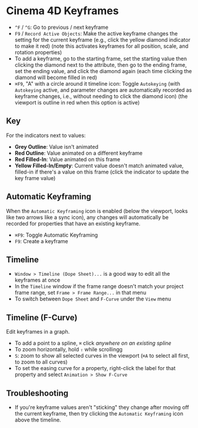 # Cinema 4D Keyframes

- `^F` / `^G`: Go to previous / next keyframe
- `F9` / `Record Active Objects`: Make the active keyframe changes the setting for the current keyframe (e.g., click the yellow diamond indicator to make it red) (note this activates keyframes for all position, scale, and rotation properties)
- To add a keyframe, go to the starting frame, set the starting value then clicking the diamond next to the attribute, then go to the ending frame, set the ending value, and click the diamond again (each time clicking the diamond will become filled in red)
- `⌘F9`, "A" with a circle around it timeline icon: Toggle `Autokeying` (with `Autokeying` active, and parameter changes are automatically recorded as keyframe changes, i.e., without needing to click the diamond icon) (the viewport is outline in red when this option is active)

## Key

For the indicators next to values:

- **Grey Outline**: Value isn't animated
- **Red Outline**: Value animated on a different keyframe
- **Red Filled-In**: Value animated on this frame
- **Yellow Filled-In/Empty**: Current value doesn't match animated value, filled-in if there's a value on this frame (click the indicator to update the key frame value)

## Automatic Keyframing

When the `Automatic Keyframing` icon is enabled (below the viewport, looks like two arrows like a sync icon), any changes will automatically be recorded for properties that have an existing keyframe.

- `⌘F9`: Toggle Automatic Keyframing
- `F9`: Create a keyframe

## Timeline

- `Window > Timeline (Dope Sheet)...` is a good way to edit all the keyframes at once
- In the `Timeline` window if the frame range doesn't match your project frame range, set `Frame > Frame Range...` in that menu
- To switch between `Dope Sheet` and `F-Curve` under the `View` menu

## Timeline (F-Curve)

Edit keyframes in a graph.

- To add a point to a spline, `⌘` click *anywhere on an existing spline*
- To zoom horizontally, hold `⇧` while scrollingg
- `S`: zoom to show all selected curves in the viewport (`⌘A` to select all first, to zoom to all curves)
- To set the easing curve for a property, right-click the label for that property and select `Animation > Show F-Curve`

## Troubleshooting

- If you're keyframe values aren't "sticking" they change after moving off the current keyframe, then try clicking the `Automatic Keyframing` icon above the timeline.
